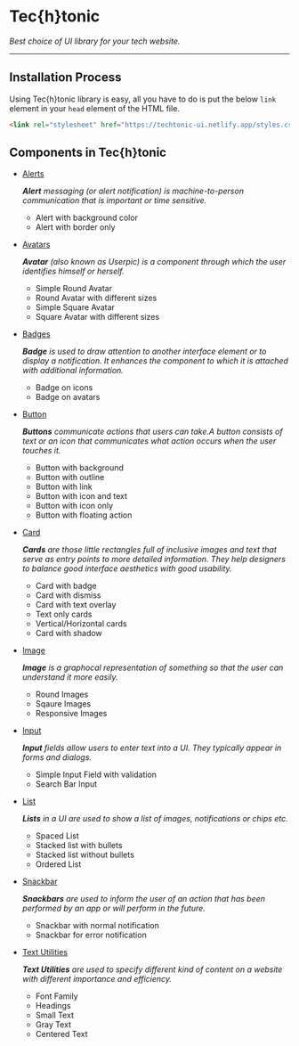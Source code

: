 # Tec{h}tonic 
_Best choice of UI library for your tech website._

---

## Installation Process 

Using Tec{h}tonic library is easy, all you have to do is put the below `link` element in your `head` element of the HTML file.

```html
<link rel="stylesheet" href="https://techtonic-ui.netlify.app/styles.css" />
```

## Components in Tec{h}tonic

- [Alerts](https://techtonic-ui.netlify.app/components/alert/alert.html)

  _**Alert** messaging (or alert notification) is machine-to-person communication that is important or time sensitive._

  - Alert with background color
  - Alert with border only

- [Avatars](https://techtonic-ui.netlify.app/components/avatar%20and%20badge/avatar.html)
 
  _**Avatar** (also known as Userpic) is a component through which the user identifies himself or herself._
  - Simple Round Avatar
  - Round Avatar with different sizes
  - Simple Square Avatar
  - Square Avatar with different sizes

- [Badges](https://techtonic-ui.netlify.app/components/avatar%20and%20badge/badge.html)

  _**Badge** is used to draw attention to another interface element or to display a notification. It enhances the component to which it is attached with additional information._

  - Badge on icons
  - Badge on avatars

- [Button](https://techtonic-ui.netlify.app/components/button/button.html)

  _**Buttons** communicate actions that users can take.A button consists of text or an icon that communicates what action occurs when the user touches it._

  - Button with background
  - Button with outline
  - Button with link
  - Button with icon and text
  - Button with icon only
  - Button with floating action

- [Card](https://techtonic-ui.netlify.app/components/card/card.html)

  _**Cards** are those little rectangles full of inclusive images and text that serve as entry points to more detailed information. They help designers to balance good interface aesthetics with good usability._

  - Card with badge
  - Card with dismiss
  - Card with text overlay
  - Text only cards
  - Vertical/Horizontal cards
  - Card with shadow

- [Image](https://techtonic-ui.netlify.app/components/image-and-input/image.html)

  _**Image** is a graphocal representation of something so that the user can understand it more easily._

  - Round Images
  - Sqaure Images
  - Responsive Images

- [Input](https://techtonic-ui.netlify.app/components/image-and-input/input.html)

  _**Input** fields allow users to enter text into a UI. They typically appear in forms and dialogs._

  - Simple Input Field with validation
  - Search Bar Input


- [List](https://techtonic-ui.netlify.app/components/list/list.html)

  _**Lists** in a UI are used to show a list of images, notifications or chips etc._
  - Spaced List
  - Stacked list with bullets
  - Stacked list without bullets
  - Ordered List
  

- [Snackbar](https://techtonic-ui.netlify.app/components/snackbar/snackbar.html)

  _**Snackbars** are used to inform the user of an action that has been performed by an app or will perform in the future._

  - Snackbar with normal notification
  - Snackbar for error notification


- [Text Utilities](https://techtonic-ui.netlify.app/components/text-utilities/text-uti.html)

  _**Text Utilities** are used to specify different kind of content on a website with different importance and efficiency._

  - Font Family
  - Headings
  - Small Text
  - Gray Text
  - Centered Text



